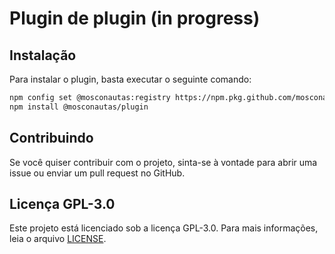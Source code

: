 # Plugin de plugin (in progress)

## Instalação

Para instalar o plugin, basta executar o seguinte comando:

```bash
npm config set @mosconautas:registry https://npm.pkg.github.com/mosconautas
npm install @mosconautas/plugin
```

## Contribuindo

Se você quiser contribuir com o projeto, sinta-se à vontade para abrir uma issue ou enviar um pull request no GitHub.

## Licença GPL-3.0

Este projeto está licenciado sob a licença GPL-3.0. Para mais informações, leia o arquivo [LICENSE](LICENSE).
